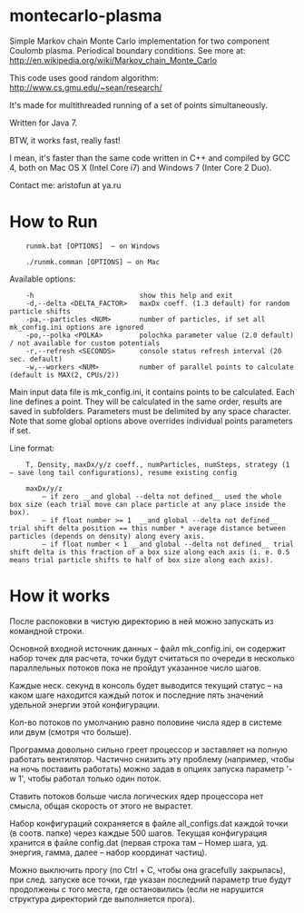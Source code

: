 montecarlo-plasma
=================

Simple Markov chain Monte Carlo implementation for two component Coulomb plasma.
Periodical boundary conditions.
See more at: http://en.wikipedia.org/wiki/Markov_chain_Monte_Carlo

This code uses good random algorithm: http://www.cs.gmu.edu/~sean/research/

It's made for multithreaded running of a set of points simultaneously.

Written for Java 7.

BTW, it works fast, really fast!

I mean, it's faster than the same code written in C++ and compiled by GCC 4, both on Mac OS X (Intel Core i7) and Windows 7 (Inter Core 2 Duo).

Contact me: aristofun at ya.ru


How to Run
===

		runmk.bat [OPTIONS]  – on Windows

		./runmk.comman [OPTIONS] – on Mac

Available options:

		-h							show this help and exit
 		-d,--delta <DELTA_FACTOR>	maxDx coeff. (1.3 default) for random particle shifts
 		-pa,--particles <NUM>		number of particles, if set all mk_config.ini options are ignored
		-po,--polka <POLKA>			polochka parameter value (2.0 default) / not available for custom potentials
		-r,--refresh <SECONDS>		console status refresh interval (20 sec. default)
		-w,--workers <NUM>			number of parallel points to calculate (default is MAX(2, CPUs/2))

Main input data file is mk_config.ini, it contains points to be calculated. Each line defines a point. They will be calculated in the same order, results are saved in subfolders.
Parameters must be delimited by any space character. Note that some global options above overrides individual points parameters if set.

Line format:

		T, Density, maxDx/y/z coeff., numParticles, numSteps, strategy (1 – save long tail configurations), resume existing config
		
		maxDx/y/z 
			– if zero __and global --delta not defined__ used the whole box size (each trial move can place particle at any place inside the box).
			– if float number >= 1  __and global --delta not defined__ trial shift delta position == this number * average distance between particles (depends on density) along every axis.
			– if float number < 1 __and global --delta not defined__ trial shift delta is this fraction of a box size along each axis (i. e. 0.5 means trial particle shifts to half of box size along each axis). 
	
	
How it works
==

После распоковки в чистую директорию в ней можно запускать из командной строки.

Основной входной источник данных – файл mk_config.ini, он содержит набор точек для расчета, точки будут считаться по очереди в несколько параллельных потоков пока не пройдут указанное число шагов.

Каждые неск. секунд в консоль будет выводится текущий статус – на каком шаге находится каждый поток и последние пять значений удельной энергии этой конфигурации.

Кол-во потоков по умолчанию равно половине числа ядер в системе или двум (смотря что больше).

Программа довольно сильно греет процессор и заставляет на полную работать вентилятор.
Частично снизить эту проблему (например, чтобы на ночь поставить работать) можно задав в опциях запуска
параметр '-w 1', чтобы работал только один поток.

Ставить потоков больше числа логических ядер процессора нет смысла, общая скорость от этого не вырастет.

Набор конфигураций сохраняется в файле all_configs.dat каждой точки (в соотв. папке) через каждые 500 шагов.
Текущая конфигурация хранится в файле config.dat (первая строка там – Номер шага, уд. энергия, гамма,
далее – набор координат частиц).

Можно выключить прогу (по Ctrl + C, чтобы она gracefully закрылась), при след. запуске все точки, где указан последний параметр true будут продолжены с того места, где остановились (если не нарушится структура директорий где выполняется прога).
